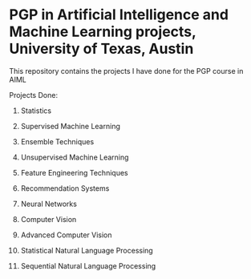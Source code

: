 # PGP in Artificial Intelligence and Machine Learning projects, University of Texas, Austin
This repository contains the projects I have done for the PGP course in AIML

Projects Done:

1. Statistics
2. Supervised Machine Learning

3. Ensemble Techniques 
4. Unsupervised Machine Learning
5. Feature Engineering Techniques
6. Recommendation Systems
7. Neural Networks
8. Computer Vision
9. Advanced Computer Vision
10. Statistical Natural Language Processing
11. Sequential Natural Language Processing
    
